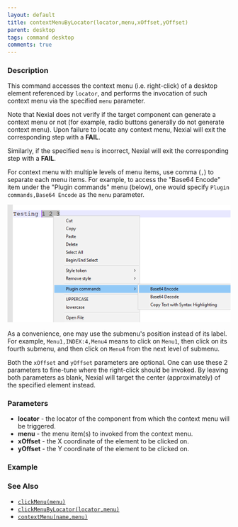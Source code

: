 ```yaml
---
layout: default
title: contextMenuByLocator(locator,menu,xOffset,yOffset)
parent: desktop
tags: command desktop
comments: true
---
```


### Description
This command accesses the context menu (i.e. right-click) of a desktop element referenced by `locator`, and performs the 
invocation of such context menu via the specified `menu` parameter.

Note that Nexial does not verify if the target component can generate a context menu or not (for example, radio 
buttons generally do not generate context menu). Upon failure to locate any context menu, Nexial will exit the 
corresponding step with a **FAIL**.

Similarly, if the specified `menu` is incorrect, Nexial will exit the corresponding step with a **FAIL**.

For context menu with multiple levels of menu items, use comma (`,`) to separate each menu items. For example,
to access the "Base64 Encode" item under the "Plugin commands" menu (below), one would specify 
`Plugin commands,Base64 Encode` as the `menu` parameter.

![](image/contextMenu_01.png)

As a convenience, one may use the submenu's position instead of its label. For example, `Menu1,INDEX:4,Menu4` means to
click on `Menu1`, then click on its fourth submenu, and then click on `Menu4` from the next level of submenu.

Both the `xOffset` and `yOffset` parameters are optional. One can use these 2 parameters to fine-tune where the 
right-click should be invoked. By leaving both parameters as blank, Nexial will target the center (approximately) of the
specified element instead.


### Parameters
- **locator** - the locator of the component from which the context menu will be triggered.
- **menu** - the menu item(s) to invoked from the context menu.
- **xOffset** - the X coordinate of the element to be clicked on.
- **yOffset** - the Y coordinate of the element to be clicked on.


### Example


### See Also
- [`clickMenu(menu)`](clickMenu(menu))
- [`clickMenuByLocator(locator,menu)`](clickMenuByLocator(locator,menu))
- [`contextMenu(name,menu)`](contextMenu(name,menu,xOffset,yOffset))